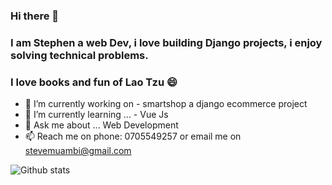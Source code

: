 ### Hi there 👋 

### I am Stephen a web Dev, i love building Django projects, i enjoy solving technical problems. 
### I love books and fun of Lao Tzu 😄


- 🔭 I’m currently working on -  smartshop a django ecommerce project
- 🌱 I’m currently learning ... - Vue Js
- 💬 Ask me about ... Web Development
- 📫 Reach me on phone: 0705549257 or email me on stevemuambi@gmail.com

![Github stats](https://github-readme-stats.vercel.app/api?username=stevescilar)
